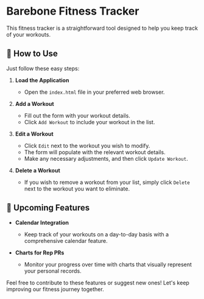 # Barebone Fitness Tracker

This fitness tracker is a straightforward tool designed to help you keep track of your workouts.

## 💪 How to Use

Just follow these easy steps:

1. **Load the Application**
    - Open the `index.html` file in your preferred web browser.
   
2. **Add a Workout**
    - Fill out the form with your workout details.
    - Click `Add Workout` to include your workout in the list.

3. **Edit a Workout**
    - Click `Edit` next to the workout you wish to modify. 
    - The form will populate with the relevant workout details. 
    - Make any necessary adjustments, and then click `Update Workout`.

4. **Delete a Workout**
    - If you wish to remove a workout from your list, simply click `Delete` next to the workout you want to eliminate.

## 📅 Upcoming Features

- **Calendar Integration**
    - Keep track of your workouts on a day-to-day basis with a comprehensive calendar feature.

- **Charts for Rep PRs**
    - Monitor your progress over time with charts that visually represent your personal records.

Feel free to contribute to these features or suggest new ones! Let's keep improving our fitness journey together.
